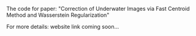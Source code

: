 The code for paper: "Correction of Underwater Images via Fast Centroid Method and Wasserstein Regularization"

For more details: website link coming soon...
